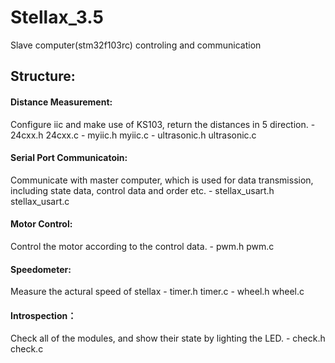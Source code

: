 # Stellax_3.5
Slave computer(stm32f103rc) controling and communication

## Structure:
#### Distance Measurement:
Configure iic and make use of KS103, return the distances in 5 direction. 
	- 24cxx.h					    24cxx.c
	- myiic.h					    myiic.c
	- ultrasonic.h  	    ultrasonic.c

#### Serial Port Communicatoin:
Communicate with master computer,  which is used for data transmission, including state data, control data and order etc.
	- stellax_usart.h			stellax_usart.c
	
#### Motor Control:
Control the motor according to the control data.
	- pwm.h pwm.c

#### Speedometer:
Measure the actural speed of stellax
	- timer.h timer.c 
	- wheel.h wheel.c

#### Introspection：
Check all of the modules, and show their state by lighting the LED. 
	- check.h check.c
